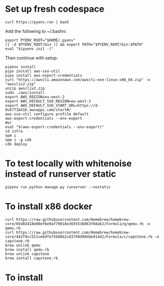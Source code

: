 # Set up fresh codespace

```
curl https://pyenv.run | bash

```

Add the following to ~/.bashrc

```
export PYENV_ROOT="$HOME/.pyenv"
[[ -d $PYENV_ROOT/bin ]] && export PATH="$PYENV_ROOT/bin:$PATH"
eval "$(pyenv init -)"
```

Then continue with setup:

```
pipenv install
pipx install aws-sso-util
pipx install aws-export-credentials
curl "https://awscli.amazonaws.com/awscli-exe-linux-x86_64.zip" -o "awscliv2.zip"
unzip awscliv2.zip
sudo ./aws/install
export AWS_REGION=eu-west-2
export AWS_DEFAULT_SSO_REGION=eu-west-2
export AWS_DEFAULT_SSO_START_URL=https://d-9c6771b41b.awsapps.com/start#/
aws-sso-util configure profile default
aws-export-credentials --env-export
#or
eval "$(aws-export-credentials --env-export)"
cd infra
npm i
npm i -g cdk
cdk deploy
```

# To test locally with whitenoise instead of runserver static

```
pipenv run python manage.py runserver --nostatic
```

# To install x86 docker

```
curl https://raw.githubusercontent.com/Homebrew/homebrew-core/05d02418e00ef6e9af79018e3655536063f68ab2/Formula/q/qemu.rb -o qemu.rb
curl https://raw.githubusercontent.com/Homebrew/homebrew-core/442f9cc511ce6dfe75b96b2c83749d90dde914d2/Formula/c/capstone.rb -o capstone.rb
brew unlink qemu
brew install qemu.rb
brew unlink capstone
brew install capstone.rb
```

# To install
